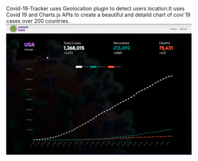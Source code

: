 Covid-19-Tracker uses Geolocation plugin to detect users location.It uses Covid 19 and Charts.js APIs to create a beautiful and detaild chart of covi 19 cases over 200 countries.
![alt text](https://github.com/schelik/Covid-19-Tracker/blob/master/Screenshot%202021-01-18%20235834.png)
